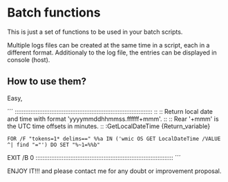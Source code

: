 # Batch functions
This is just a set of functions to be used in your batch scripts.

Multiple logs files can be created at the same time in a script, each in a different format. Additionaly to the log file, the entries can be displayed in console (host).

## How to use them?

Easy, 

´´´
:::::::::::::::::::::::::::::::::::::::::::::::::::::::::::::::::::::::::::::::
::
:: Return local date and time with format 'yyyymmddhhmmss.ffffff+mmm'.
::
:: Rear '+mmm' is the UTC time offsets in minutes.
::
:GetLocalDateTime {Return_variable}

	FOR /F "tokens=1* delims==" %%a IN ('wmic OS GET LocalDateTime /VALUE ^| find "="') DO SET "%~1=%%b"

EXIT /B 0
:::::::::::::::::::::::::::::::::::::::::::::::::::::::::::::::::::::::::::::::
´´´


ENJOY IT!!! and please contact me for any doubt or improvement proposal.
